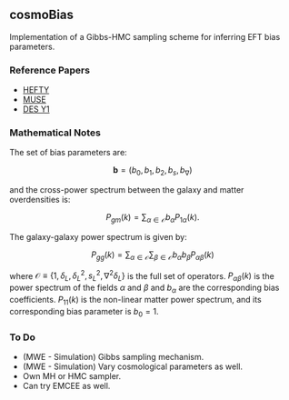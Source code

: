 ## cosmoBias

Implementation of a Gibbs-HMC sampling scheme for inferring EFT bias parameters.

### Reference Papers

-   [HEFTY](https://arxiv.org/abs/2103.09820)
-   [MUSE](https://arxiv.org/abs/2112.09354)
-   [DES Y1](https://arxiv.org/abs/1708.01530)

### Mathematical Notes

The set of bias parameters are:

$$
\boldsymbol{b} = (b_{0}, b_{1}, b_{2}, b_{s}, b_{\nabla})
$$

and the cross-power spectrum between the galaxy and matter overdensities is:

$$
P_{gm}(k)=\sum_{\alpha \in \mathcal{O}} b_{\alpha}P_{1\alpha}(k).
$$

The galaxy-galaxy power spectrum is given by:

$$
P_{gg}(k) = \sum_{\alpha \in \mathcal{O}}\sum_{\beta \in \mathcal{O}}b_{\alpha}b_{\beta}P_{\alpha\beta}(k)
$$

where $\mathcal{O}\equiv\{1,\delta_{L},\delta_{L}^{2},s_{L}^{2},\nabla^{2}\delta_{L}\}$ is the full set of operators. $P_{\alpha \beta}(k)$ is the power spectrum of the fields $\alpha$ and $\beta$ and $b_{\alpha}$ are the corresponding bias coefficients. $P_{11}(k)$ is the non-linear matter power spectrum, and its corresponding bias parameter is $b_{0}=1$.

### To Do

- (MWE - Simulation) Gibbs sampling mechanism.
- (MWE - Simulation) Vary cosmological parameters as well.
- Own MH or HMC sampler.
- Can try EMCEE as well.